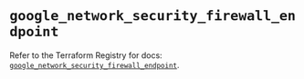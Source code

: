# `google_network_security_firewall_endpoint`

Refer to the Terraform Registry for docs: [`google_network_security_firewall_endpoint`](https://registry.terraform.io/providers/hashicorp/google-beta/6.11.0/docs/resources/google_network_security_firewall_endpoint).
